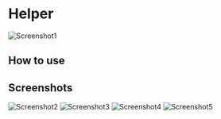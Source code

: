 Helper
====================================

![Screenshot1](url_to_image1)

How to use
------------------------------------------------------------------------


Screenshots
------------------------------------------------------------------------

![Screenshot2](url_to_image2)
![Screenshot3](url_to_image3)
![Screenshot4](url_to_image4)
![Screenshot5](url_to_image5)